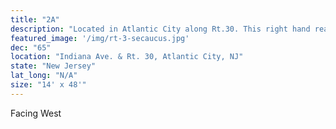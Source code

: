 ```yaml
---
title: "2A"
description: "Located in Atlantic City along Rt.30. This right hand read is located at Rt.30 and the ramp to take you to the marina district. Traffic passing this location can continue to the casinos located on the boardwalk."
featured_image: '/img/rt-3-secaucus.jpg'
dec: "65"
location: "Indiana Ave. & Rt. 30, Atlantic City, NJ"
state: "New Jersey"
lat_long: "N/A"
size: "14' x 48'"
---
```

Facing West